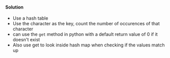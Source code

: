 #### Solution
- Use a hash table
- Use the character as the key, count the number of occurences of that character
- can use the `get` method in python with a default return value of 0 if it doesn't exist
- Also use get to look inside hash map when checking if the values match up
